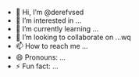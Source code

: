 - 👋 Hi, I’m @derefvsed
- 👀 I’m interested in ...
- 🌱 I’m currently learning ...
- 💞️ I’m looking to collaborate on ...wq
- 📫 How to reach me ...
- 😄 Pronouns: ...
- ⚡ Fun fact: ...

<!---uoui132
derefvsed/derefvsed is a ✨ special ✨ repository because its `README.md` (this file) appears on your GitHub profile.
You can click the Preview link to take a look at your changes.
--->
